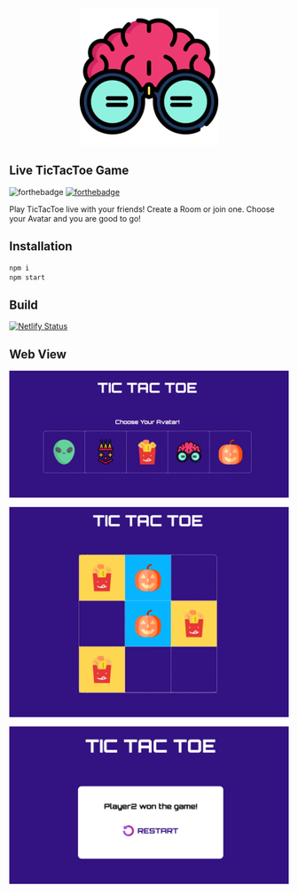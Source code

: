 <p align="center">
  <img width="250" height="auto" src="src/images/nerd.png">
</p>

## Live TicTacToe Game

![forthebadge](https://forthebadge.com/images/badges/built-with-love.svg)
[![forthebadge](https://forthebadge.com/images/badges/check-it-out.svg)](https://forthebadge.com)

Play TicTacToe live with your friends! Create a Room or join one. Choose your Avatar and you are good to go!


## Installation

```bash
npm i
npm start
```


## Build
[![Netlify Status](https://api.netlify.com/api/v1/badges/f011e335-8bd8-4c82-b5eb-036c60cabd26/deploy-status)](https://app.netlify.com/sites/livetictactoe/deploys)


## Web View

![](src/images/web3.png)

![](src/images/web2.png)

![](src/images/web1.png)